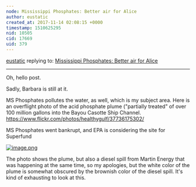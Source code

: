 ```yaml
---
node: Mississippi Phosphates: Better air for Alice
author: eustatic
created_at: 2017-11-14 02:08:15 +0000
timestamp: 1510625295
nid: 10505
cid: 17669
uid: 379
---
```




[eustatic](../profile/eustatic) replying to: [Mississippi Phosphates: Better air for Alice](../notes/stevie/05-23-2014/mississippi-phosphates-better-air-for-alice)

----
Oh, hello post.  

Sadly, Barbara is still at it.  

MS Phosphates pollutes the water, as well, which is my subject area. Here is an overflight photo  of the acid phosphate plume ("partially treated" of over 100 million gallons into the Bayou Casotte Ship Channel. 
https://www.flickr.com/photos/healthygulf/37736175302/

MS Phosphates went bankrupt, and EPA is considering the site for Superfund

[![image.png](https://publiclab.org/system/images/photos/000/022/396/large/image.png)](https://publiclab.org/system/images/photos/000/022/396/large/image.png)

The photo shows the plume, but also a diesel spill from Martin Energy that was happening at the same time, so my apologies, but the white color of the plume is somewhat obscured by the brownish color of the diesel spill.  It's kind of exhausting to look at this. 
